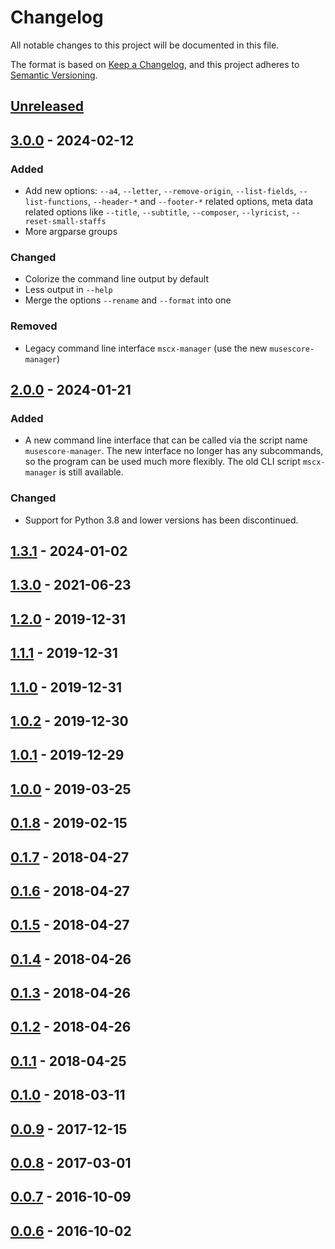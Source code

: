 # Changelog

All notable changes to this project will be documented in this file.

The format is based on [Keep a Changelog](https://keepachangelog.com/en/1.1.0/),
and this project adheres to [Semantic Versioning](https://semver.org/spec/v2.0.0.html).

## [Unreleased]

## [3.0.0] - 2024-02-12

### Added

- Add new options: `--a4`, `--letter`, `--remove-origin`, `--list-fields`, `--list-functions`,
  `--header-*` and `--footer-*` related options, meta data related options like
  `--title`, `--subtitle`, `--composer`, `--lyricist`, `--reset-small-staffs`
- More argparse groups

### Changed

- Colorize the command line output by default
- Less output in `--help`
- Merge the options `--rename` and `--format` into one

### Removed

- Legacy command line interface `mscx-manager` (use the new `musescore-manager`)

## [2.0.0] - 2024-01-21

### Added

- A new command line interface that can be called via the script name `musescore-manager`.
  The new interface no longer has any subcommands, so the program can be used much more flexibly.
  The old CLI script `mscx-manager` is still available.

### Changed

- Support for Python 3.8 and lower versions has been discontinued.

## [1.3.1] - 2024-01-02

## [1.3.0] - 2021-06-23

## [1.2.0] - 2019-12-31

## [1.1.1] - 2019-12-31

## [1.1.0] - 2019-12-31

## [1.0.2] - 2019-12-30

## [1.0.1] - 2019-12-29

## [1.0.0] - 2019-03-25

## [0.1.8] - 2019-02-15

## [0.1.7] - 2018-04-27

## [0.1.6] - 2018-04-27

## [0.1.5] - 2018-04-27

## [0.1.4] - 2018-04-26

## [0.1.3] - 2018-04-26

## [0.1.2] - 2018-04-26

## [0.1.1] - 2018-04-25

## [0.1.0] - 2018-03-11

## [0.0.9] - 2017-12-15

## [0.0.8] - 2017-03-01

## [0.0.7] - 2016-10-09

## [0.0.6] - 2016-10-02

[unreleased]: https://github.com/Josef-Friedrich/mscxyz/compare/v3.0.0...HEAD
[3.0.0]: https://github.com/Josef-Friedrich/mscxyz/compare/v2.0.0...v3.0.0
[2.0.0]: https://github.com/Josef-Friedrich/mscxyz/compare/v1.3.1...v2.0.0
[1.3.1]: https://github.com/Josef-Friedrich/mscxyz/compare/v1.3.0...v1.3.1
[1.3.0]: https://github.com/Josef-Friedrich/mscxyz/compare/v1.2.0...v1.3.0
[1.2.0]: https://github.com/Josef-Friedrich/mscxyz/compare/v1.1.1...v1.2.0
[1.1.1]: https://github.com/Josef-Friedrich/mscxyz/compare/v1.1.0...v1.1.1
[1.1.0]: https://github.com/Josef-Friedrich/mscxyz/compare/v1.0.2...v1.1.0
[1.0.2]: https://github.com/Josef-Friedrich/mscxyz/compare/v1.0.1...v1.0.2
[1.0.1]: https://github.com/Josef-Friedrich/mscxyz/compare/v1.0.0...v1.0.1
[1.0.0]: https://github.com/Josef-Friedrich/mscxyz/compare/v0.1.8...v1.0.0
[0.1.8]: https://github.com/Josef-Friedrich/mscxyz/compare/v0.1.7...v0.1.8
[0.1.7]: https://github.com/Josef-Friedrich/mscxyz/compare/v0.1.6...v0.1.7
[0.1.6]: https://github.com/Josef-Friedrich/mscxyz/compare/v0.1.5...v0.1.6
[0.1.5]: https://github.com/Josef-Friedrich/mscxyz/compare/v0.1.4...v0.1.5
[0.1.4]: https://github.com/Josef-Friedrich/mscxyz/compare/v0.1.3...v0.1.4
[0.1.3]: https://github.com/Josef-Friedrich/mscxyz/compare/v0.1.2...v0.1.3
[0.1.2]: https://github.com/Josef-Friedrich/mscxyz/compare/v0.1.1...v0.1.2
[0.1.1]: https://github.com/Josef-Friedrich/mscxyz/compare/v0.1.0...v0.1.1
[0.1.0]: https://github.com/Josef-Friedrich/mscxyz/compare/v0.0.9...v0.1.0
[0.0.9]: https://github.com/Josef-Friedrich/mscxyz/compare/v0.0.8...v0.0.9
[0.0.8]: https://github.com/Josef-Friedrich/mscxyz/compare/v0.0.7...v0.0.8
[0.0.7]: https://github.com/Josef-Friedrich/mscxyz/compare/v0.0.6...v0.0.7
[0.0.6]: https://github.com/Josef-Friedrich/mscxyz/compare/v0.0.5...v0.0.6
[0.0.5]: https://github.com/Josef-Friedrich/mscxyz/compare/v0.0.4...v0.0.5
[0.0.4]: https://github.com/Josef-Friedrich/mscxyz/compare/v0.0.3...v0.0.4
[0.0.3]: https://github.com/Josef-Friedrich/mscxyz/compare/6bab35c8fda9f9e68ad9cd5cddf8fdc9b2be2e5d...v0.0.3
